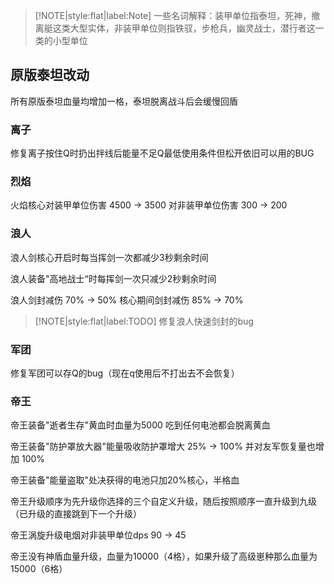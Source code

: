 > [!NOTE|style:flat|label:Note]
> 一些名词解释：装甲单位指泰坦，死神，撤离艇这类大型实体，非装甲单位则指铁驭，步枪兵，幽灵战士，潜行者这一类的小型单位

## 原版泰坦改动

所有原版泰坦血量均增加一格，泰坦脱离战斗后会缓慢回盾

### 离子

修复离子按住Q时扔出拌线后能量不足Q最低使用条件但松开依旧可以用的BUG

### 烈焰

火焰核心对装甲单位伤害 4500 -> 3500  对非装甲单位伤害 300 -> 200

### 浪人

浪人剑核心开启时每当挥剑一次都减少3秒剩余时间

浪人装备"高地战士“时每挥剑一次只减少2秒剩余时间

浪人剑封减伤 70% -> 50%  核心期间剑封减伤 85% -> 70%

> [!NOTE|style:flat|label:TODO]
> 修复浪人快速剑封的bug

### 军团

修复军团可以存Q的bug（现在q使用后不打出去不会恢复）

### 帝王

帝王装备"逝者生存"黄血时血量为5000 吃到任何电池都会脱离黄血

帝王装备"防护罩放大器"能量吸收防护罩增大 25% -> 100% 并对友军恢复量也增加 100%

帝王装备"能量盗取"处决获得的电池只加20%核心，半格血

帝王升级顺序为先升级你选择的三个自定义升级，随后按照顺序一直升级到九级（已升级的直接跳到下一个升级）

帝王涡旋升级电烟对非装甲单位dps 90 -> 45

帝王没有神盾血量升级，血量为10000（4格），如果升级了高级崽种那么血量为15000（6格）